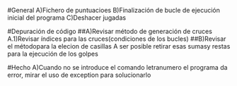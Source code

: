 #General
A)Fichero de puntuacioes
B)Finalización de bucle de ejecución inicial del programa
C)Deshacer jugadas



#Depuración de código
##A)Revisar método de generación de cruces
A.1)Revisar índices para las cruces(condiciones de los bucles)
##B)Revisar el métodopara la elecion de casillas
A ser posible retirar esas sumasy restas para la ejecución de los golpes

#Hecho
A)Cuando no se introduce el comando letranumero el programa da error, mirar el uso de exception para solucionarlo
